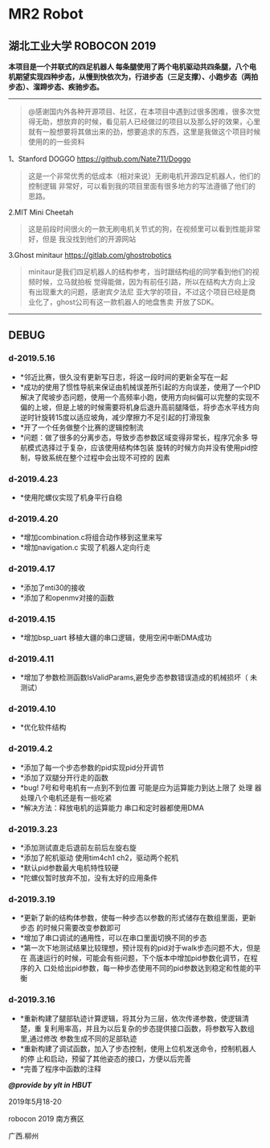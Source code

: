 ﻿# MR2 Robot 
## 湖北工业大学 ROBOCON 2019 

**本项目是一个并联式的四足机器人 每条腿使用了两个电机驱动共四条腿，八个电机期望实现四种步态，从慢到快依次为，行进步态（三足支撑）、小跑步态（两拍步态）、溜蹄步态、疾驰步态。**

***

>@感谢国内外各种开源项目、社区，在本项目中遇到过很多困难，很多次觉得无助，想放弃的时候，看见前人已经做过的项目以及那么好的效果，心里就有一股想要将其做出来的劲，想要追求的东西，这里是我做这个项目时候使用的的一些资料


1、Stanford DOGGO https://github.com/Nate711/Doggo
>这是一个非常优秀的低成本（相对来说）无刷电机开源四足机器人，他们的控制逻辑
非常好，可以看到我的项目里面有很多地方的写法遵循了他们的思路。

2.MIT Mini Cheetah

>这是前段时间很火的一款无刷电机关节式的狗，在视频里可以看到性能非常好，但是
我没找到他们的开源网站

3.Ghost minitaur https://gitlab.com/ghostrobotics
>minitaur是我们四足机器人的结构参考，当时跟结构组的同学看到他们的视频时候，立马就拍板
觉得能做，因为有前任引路，所以在结构大方向上没有出现重大的问题，感谢宾夕法尼
亚大学的项目，不过这个项目已经是商业化了，ghost公司有这一款机器人的地盘售卖
开放了SDK。

***

## DEBUG
### d-2019.5.16
+ *邻近比赛，很久没有更新写日志，将这一段时间的更新全写在一起
+ *成功的使用了惯性导航来保证由机械误差所引起的方向误差，使用了一个PID
解决了爬坡步态问题，使用一个高频率小跑，使用方向纠偏可以完整的实现不
偏的上坡，但是上坡的时候需要将机身后退升高前腿降低，将步态水平线方向
逆时针旋转15度以适应坡角，减少摩擦力不足引起的打滑现象
+ *开了一个任务做整个比赛的逻辑控制流
+ *问题：做了很多的分离步态，导致步态参数区域变得非常长，程序冗余多
导航模式选择过于复杂，应该使用结构体包装
旋转的时候方向并没有使用pid控制，导致系统在整个过程中会出现不可控的
因素


### d-2019.4.23
+ *使用陀螺仪实现了机身平行自稳


### d-2019.4.20
 + *增加combination.c将组合动作移到这里来写
 + *增加navigation.c 实现了机器人定向行走


### d-2019.4.17
+ *添加了mti30的接收 
+ *添加了和openmv对接的函数


### d-2019.4.15
+ *增加bsp_uart 移植大疆的串口逻辑，使用空闲中断DMA成功


### d-2019.4.11
+ *增加了参数检测函数IsValidParams,避免步态参数错误造成的机械损坏（
未测试）


### d-2019.4.10
+ *优化软件结构


### d-2019.4.2
+ *添加了每一个步态参数的pid实现pid分开调节
+ *添加了双腿分开行走的函数
+ *bug! 7号和号电机有一点到不到位置  可能是应为运算能力到达上限了 处理
器处理八个电机还是有一些吃紧
+ *解决方法：释放电机的运算能力 串口和定时器都使用DMA


### d-2019.3.23
+ *添加测试直走后退前左前后左旋右旋
+ *添加了舵机驱动 使用tim4ch1 ch2，驱动两个舵机
+ *默认pid参数最大电机特性较硬
+ *陀螺仪暂时放弃不加，没有太好的应用条件


### d-2019.3.19
+ *更新了新的结构体参数，使每一种步态以参数的形式储存在数组里面，更新步态
的时候只需要改变参数即可
+ *增加了串口调试的通用性，可以在串口里面切换不同的步态
+ *第一次下地测试结果比较理想，预计现有的pid对于walk步态问题不大，但是在
高速运行的时候，可能会有些问题，下个版本中增加pid参数化调节，在程序的入
口处给出pid参数，每一种步态使用不同的pid参数达到稳定和性能的平衡


### d-2019.3.16
+ *重新构建了腿部轨迹计算逻辑，将其分为三层，依次传递参数，使逻辑清楚，重
复利用率高，并且为以后复杂的步态提供接口函数，将参数写入数组里,通过修改
参数生成不同的足部轨迹
+ *重新构建了调试函数，加入了步态控制，使用上位机发送命令，控制机器人的停
止和启动，预留了其他姿态的接口，方便以后完善
+ *完善了程序中函数的注释


***@provide by ylt in HBUT***

2019年5月18-20

robocon 2019 南方赛区

广西.柳州
